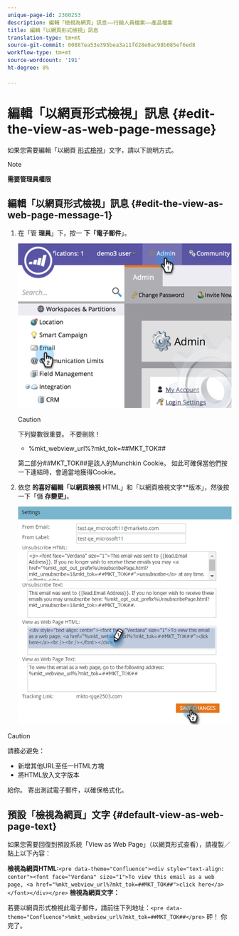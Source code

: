 ```yaml
---
unique-page-id: 2360253
description: 編輯「檢視為網頁」訊息——行銷人員檔案——產品檔案
title: 編輯「以網頁形式檢視」訊息
translation-type: tm+mt
source-git-commit: 00887ea53e395bea3a11fd28e0ac98b085ef6ed8
workflow-type: tm+mt
source-wordcount: '191'
ht-degree: 0%

---
```



# 編輯「以網頁形式檢視」訊息 {#edit-the-view-as-web-page-message}

如果您需要編輯「以網頁 [形式檢視](../../../product-docs/email-marketing/general/functions-in-the-editor/add-a-view-as-web-page-link-to-an-email.md)」文字，請以下說明方式。

>[!NOTE]
>
>**需要管理員權限**

## 編輯「以網頁形式檢視」訊息 {#edit-the-view-as-web-page-message-1}

1. 在「管 **理員**」下，按一 **下「電子郵件**」。

   ![](assets/image2014-9-18-17-3a13-3a2.png)

   >[!CAUTION]
   >
   >下列變數很重要。 不要刪除！
   >
   >    
   >    
   >    * %mkt_webview_url%?mkt_tok=##MKT_TOK##
   >    
   >    
   >第二部分##MKT_TOK##是該人的Munchkin Cookie。 如此可確保當他們按一下連結時，會適當地獲得Cookie。

1. 依您 **的喜好編輯「以網頁檢視** HTML」和「以網頁檢視文字**版本」，然後按一下「儲 **存變更」**。

   ![](assets/image2016-8-26-14-3a40-3a29.png)

>[!CAUTION]
>
>請務必避免：
>
>* 新增其他URL至任一HTML方塊
>* 將HTML放入文字版本

>



給你。 寄出測試電子郵件，以確保格式化。

## 預設「檢視為網頁」文字 {#default-view-as-web-page-text}

如果您需要回復到預設系統「View as Web Page」（以網頁形式查看），請複製／貼上以下內容：

**檢視為網頁HTML:**`<pre data-theme="Confluence"><div style="text-align: center"><font face="Verdana" size="1">To view this email as a web page, <a href="%mkt_webview_url%?mkt_tok=##MKT_TOK##">click here</a></font></div></pre>` **檢視為網頁文字：**

若要以網頁形式檢視此電子郵件，請前往下列地址：`<pre data-theme="Confluence">%mkt_webview_url%?mkt_tok=##MKT_TOK##</pre>` 砰！ 你完了。
